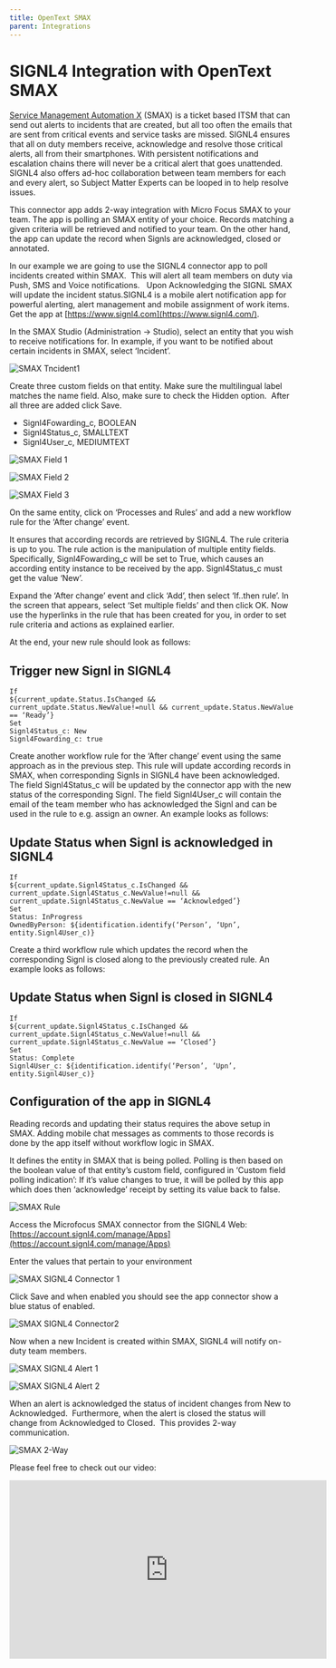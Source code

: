 ```yaml
---
title: OpenText SMAX
parent: Integrations
---
```


# SIGNL4 Integration with OpenText SMAX

[Service Management Automation X](https://www.microfocus.com/en-us/products/service-management-automation-suite/overview) (SMAX) is a ticket based ITSM that can send out alerts to incidents that are created, but all too often the emails that are sent from critical events and service tasks are missed. SIGNL4 ensures that all on duty members receive, acknowledge and resolve those critical alerts, all from their smartphones. With persistent notifications and escalation chains there will never be a critical alert that goes unattended. SIGNL4 also offers ad-hoc collaboration between team members for each and every alert, so Subject Matter Experts can be looped in to help resolve issues.

This connector app adds 2-way integration with Micro Focus SMAX to your team. The app is polling an SMAX entity of your choice. Records matching a given criteria will be retrieved and notified to your team. On the other hand, the app can update the record when Signls are acknowledged, closed or annotated.

In our example we are going to use the SIGNL4 connector app to poll incidents created within SMAX.  This will alert all team members on duty via Push, SMS and Voice notifications.   Upon Acknowledging the SIGNL SMAX will update the incident status.SIGNL4 is a mobile alert notification app for powerful alerting, alert management and mobile assignment of work items.  Get the app at [https://www.signl4.com](https://www.signl4.com/).

In the SMAX Studio (Administration -> Studio), select an entity that you wish to receive notifications for. In example, if you want to be notified about certain incidents in SMAX, select ‘Incident’.

![SMAX Tncident1](smax-incident.png)

Create three custom fields on that entity. Make sure the multilingual label matches the name field. Also, make sure to check the Hidden option.  After all three are added click Save.

- Signl4Fowarding_c, BOOLEAN
- Signl4Status_c, SMALLTEXT
- Signl4User_c, MEDIUMTEXT

![SMAX Field 1](smax-field-1.png)

![SMAX Field 2](smax-field-2.png)

![SMAX Field 3](smax-field-3.png)

On the same entity, click on ‘Processes and Rules’ and add a new workflow rule for the ‘After change’ event.

It ensures that according records are retrieved by SIGNL4. The rule criteria is up to you. The rule action is the manipulation of multiple entity fields. Specifically, Signl4Fowarding_c will be set to True, which causes an according entity instance to be received by the app. Signl4Status_c must get the value ‘New’.

Expand the ‘After change’ event and click ‘Add’, then select ‘If..then rule’. In the screen that appears, select ‘Set multiple fields’ and then click OK. Now use the hyperlinks in the rule that has been created for you, in order to set rule criteria and actions as explained earlier.

At the end, your new rule should look as follows:

## Trigger new Signl in SIGNL4

```
If
${current_update.Status.IsChanged && current_update.Status.NewValue!=null && current_update.Status.NewValue == ‘Ready’}
Set
Signl4Status_c: New
Signl4Fowarding_c: true
```

Create another workflow rule for the ‘After change’ event using the same approach as in the previous step. This rule will update according records in SMAX, when corresponding Signls in SIGNL4 have been acknowledged. The field Signl4Status_c will be updated by the connector app with the new status of the corresponding Signl. The field Signl4User_c will contain the email of the team member who has acknowledged the Signl and can be used in the rule to e.g. assign an owner. An example looks as follows:

## Update Status when Signl is acknowledged in SIGNL4

```
If
${current_update.Signl4Status_c.IsChanged && current_update.Signl4Status_c.NewValue!=null && current_update.Signl4Status_c.NewValue == ‘Acknowledged’}
Set
Status: InProgress
OwnedByPerson: ${identification.identify(‘Person’, ‘Upn’, entity.Signl4User_c)}
```

Create a third workflow rule which updates the record when the corresponding Signl is closed along to the previously created rule. An example looks as follows:

## Update Status when Signl is closed in SIGNL4

```
If
${current_update.Signl4Status_c.IsChanged && current_update.Signl4Status_c.NewValue!=null && current_update.Signl4Status_c.NewValue == ‘Closed’}
Set
Status: Complete
Signl4User_c: ${identification.identify(‘Person’, ‘Upn’, entity.Signl4User_c)}
```

## Configuration of the app in SIGNL4

Reading records and updating their status requires the above setup in SMAX. Adding mobile chat messages as comments to those records is done by the app itself without workflow logic in SMAX.

It defines the entity in SMAX that is being polled. Polling is then based on the boolean value of that entity’s custom field, configured in ‘Custom field polling indication’: If it’s value changes to true, it will be polled by this app which does then ‘acknowledge’ receipt by setting its value back to false.

![SMAX Rule](smax-rule.png)

Access the Microfocus SMAX connector from the SIGNL4 Web: [https://account.signl4.com/manage/Apps](https://account.signl4.com/manage/Apps)

Enter the values that pertain to your environment

![SMAX SIGNL4 Connector 1](smax-s4-connector-1.png)

Click Save and when enabled you should see the app connector show a blue status of enabled.

![SMAX SIGNL4 Connector2](smax-s4-connector-2.png)

Now when a new Incident is created within SMAX, SIGNL4 will notify on-duty team members.

![SMAX SIGNL4 Alert 1](smax-s4-alert-1.png)

![SMAX SIGNL4 Alert 2](smax-s4-alert-2.png)

When an alert is acknowledged the status of incident changes from New to Acknowledged.  Furthermore, when the alert is closed the status will change from Acknowledged to Closed.  This provides 2-way communication.

![SMAX 2-Way](smax-2way.png)

Please feel free to check out our video:

<iframe width="560" height="315" src="https://www.youtube-nocookie.com/embed/0CoQg-8fgjo?si=g3qEtxTmFt9_VCH3" title="YouTube video player" frameborder="0" allow="accelerometer; autoplay; clipboard-write; encrypted-media; gyroscope; picture-in-picture; web-share" referrerpolicy="strict-origin-when-cross-origin" allowfullscreen></iframe>
